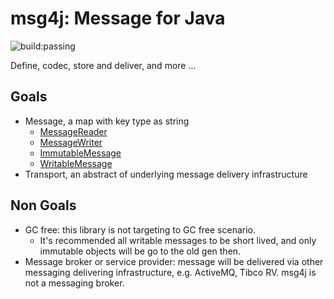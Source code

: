 # msg4j: Message for Java
![build:passing](https://travis-ci.org/dopsun/msg4j.svg?branch=master)

Define, codec, store and deliver, and more ...

## Goals
* Message, a map with key type as string
  * [MessageReader](msg4j-core/src/main/java/com/dopsun/msg4j/core/messages/MessageReader.java) 
  * [MessageWriter](msg4j-core/src/main/java/com/dopsun/msg4j/core/messages/MessageWriter.java)
  * [ImmutableMessage](msg4j-core/src/main/java/com/dopsun/msg4j/core/messages/ImmutableMessage.java)
  * [WritableMessage](msg4j-core/src/main/java/com/dopsun/msg4j/core/messages/WritableMessage.java)
* Transport, an abstract of underlying message delivery infrastructure

## Non Goals
* GC free: this library is not targeting to GC free scenario.
  * It's recommended all writable messages to be short lived, and only immutable objects will be go to the old gen then.
* Message broker or service provider: message will be delivered via other messaging delivering infrastructure, e.g. ActiveMQ, Tibco RV. msg4j is not a messaging broker.